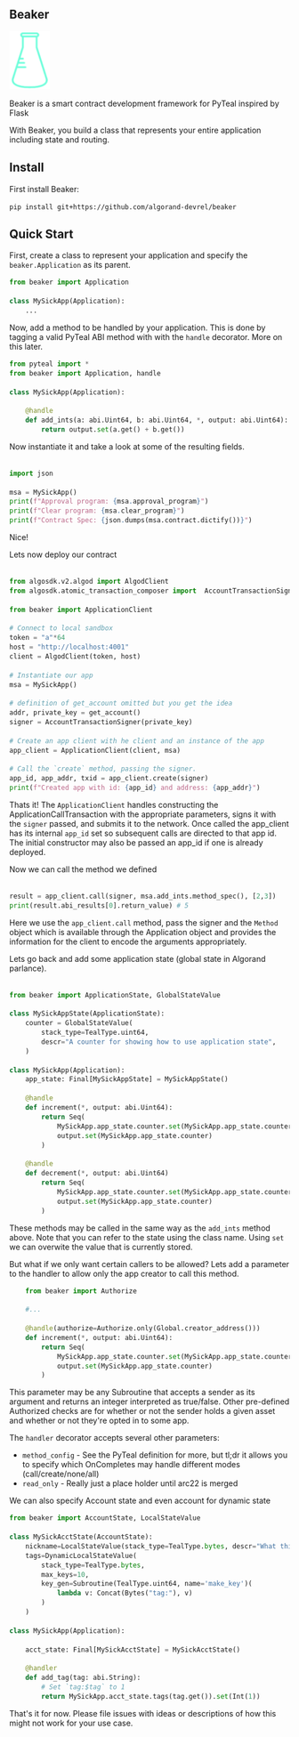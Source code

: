 Beaker
------

![Beaker](beaker.png)

Beaker is a smart contract development framework for PyTeal inspired by Flask

With Beaker, you build a class that represents your entire application including state and routing.

## Install

First install Beaker:

`pip install git+https://github.com/algorand-devrel/beaker`

## Quick Start

First, create a class to represent your application and specify the `beaker.Application` as its parent. 

```py
from beaker import Application

class MySickApp(Application):
    ...
```

Now, add a method to be handled by your application. This is done by tagging a valid PyTeal ABI method with with the `handle` decorator. More on this later.

```py
from pyteal import *
from beaker import Application, handle

class MySickApp(Application):

    @handle
    def add_ints(a: abi.Uint64, b: abi.Uint64, *, output: abi.Uint64):
        return output.set(a.get() + b.get())

```

Now instantiate it and take a look at some of the resulting fields.

```py

import json

msa = MySickApp()
print(f"Approval program: {msa.approval_program}")
print(f"Clear program: {msa.clear_program}")
print(f"Contract Spec: {json.dumps(msa.contract.dictify())}")

```

Nice!

Lets now deploy our contract

```py

from algosdk.v2.algod import AlgodClient
from algosdk.atomic_transaction_composer import  AccountTransactionSigner 

from beaker import ApplicationClient 

# Connect to local sandbox
token = "a"*64
host = "http://localhost:4001"
client = AlgodClient(token, host)

# Instantiate our app
msa = MySickApp()

# definition of get_account omitted but you get the idea 
addr, private_key = get_account()
signer = AccountTransactionSigner(private_key)

# Create an app client with he client and an instance of the app
app_client = ApplicationClient(client, msa)

# Call the `create` method, passing the signer. 
app_id, app_addr, txid = app_client.create(signer)
print(f"Created app with id: {app_id} and address: {app_addr}")

```

Thats it! The `ApplicationClient` handles constructing the ApplicationCallTransaction with the appropriate parameters, signs it with the `signer` passed, and submits it to the network.  Once called the app_client has its internal `app_id` set so subsequent calls are directed to that app id. The initial constructor may also be passed an app_id if one is already deployed. 


Now we can call the method we defined

```py

result = app_client.call(signer, msa.add_ints.method_spec(), [2,3])
print(result.abi_results[0].return_value) # 5

```

Here we use the `app_client.call` method, pass the signer and the `Method` object which is available through the Application object and provides the information for the client to encode the arguments appropriately.

Lets go back and add some application state (global state in Algorand parlance). 

```py

from beaker import ApplicationState, GlobalStateValue

class MySickAppState(ApplicationState):
    counter = GlobalStateValue(
        stack_type=TealType.uint64,
        descr="A counter for showing how to use application state",
    )

class MySickApp(Application):
    app_state: Final[MySickAppState] = MySickAppState()

    @handle
    def increment(*, output: abi.Uint64):
        return Seq(
            MySickApp.app_state.counter.set(MySickApp.app_state.counter + Int(1))
            output.set(MySickApp.app_state.counter)
        )

    @handle
    def decrement(*, output: abi.Uint64)
        return Seq(
            MySickApp.app_state.counter.set(MySickApp.app_state.counter - Int(1))
            output.set(MySickApp.app_state.counter)
        )
```

These methods may be called in the same way as the `add_ints` method above. Note that you can refer to the state using the class name. Using `set` we can overwite the value that is currently stored.

But what if we only want certain callers to be allowed? Lets add a parameter to the handler to allow only the app creator to call this method.

```py
    from beaker import Authorize

    #...

    @handle(authorize=Authorize.only(Global.creator_address()))
    def increment(*, output: abi.Uint64):
        return Seq(
            MySickApp.app_state.counter.set(MySickApp.app_state.counter + Int(1))
            output.set(MySickApp.app_state.counter)
        )
```

This parameter may be any Subroutine that accepts a sender as its argument and returns an integer interpreted as true/false.  Other pre-defined Authorized checks are for whether or not the sender holds a given asset and whether or not they're opted in to some app. 

The `handler` decorator accepts several other parameters:

- `method_config` - See the PyTeal definition for more, but tl;dr it allows you to specify which OnCompletes may handle different modes (call/create/none/all)
- `read_only` - Really just a place holder until arc22 is merged


We can also specify Account state and even account for dynamic state

```py
from beaker import AccountState, LocalStateValue

class MySickAcctState(AccountState):
    nickname=LocalStateValue(stack_type=TealType.bytes, descr="What this user prefers to be called")
    tags=DynamicLocalStateValue(
        stack_type=TealType.bytes,
        max_keys=10,
        key_gen=Subroutine(TealType.uint64, name='make_key')(
            lambda v: Concat(Bytes("tag:"), v)
        )
    )

class MySickApp(Application):

    acct_state: Final[MySickAcctState] = MySickAcctState()

    @handler
    def add_tag(tag: abi.String):
        # Set `tag:$tag` to 1
        return MySickApp.acct_state.tags(tag.get()).set(Int(1))

```

That's it for now. Please file issues with ideas or descriptions of how this might not work for your use case.

